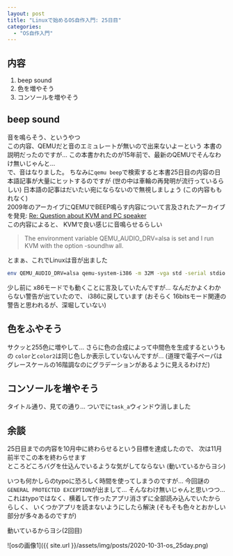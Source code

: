 ```yaml
---
layout: post
title: "Linuxで始めるOS自作入門: 25日目"
categories:
  - "OS自作入門"
---
```


## 内容
1. beep sound
1. 色を増やそう
1. コンソールを増やそう

## beep sound
音を鳴らそう、というやつ  
この内容、QEMUだと音のエミュレートが無いので出来ないよーという
本書の説明だったのですが...
この本書かれたのが15年前で、最新のQEMUでそんなわけ無いじゃんと...  
で、音はなりました。
ちなみに`qemu beep`で検索すると本書25日目の内容の日本語記事が大量にヒットするのですが
(世の中は車輪の再発明が流行っているらしい)
日本語の記事はだいたい宛にならないので無視しましょう
(この内容ももれなく)  
2009年のアーカイブにQEMUでBEEP鳴らす内容について言及されたアーカイブを発見:
[Re: Question about KVM and PC speaker](https://lists.nongnu.org/archive/html/qemu-devel/2009-04/msg01499.html)  
この内容によると、 KVMで良い感じに音鳴らせるらしい  

> The environment variable QEMU_AUDIO_DRV=alsa is set and I run KVM with
the option -soundhw all.

とまぁ、これでLinuxは音が出ました
```bash
env QEMU_AUDIO_DRV=alsa qemu-system-i386 -m 32M -vga std -serial stdio -enable-kvm -soundhw all -fda haribote.img
```
少し前に x86モードでも動くことに言及していたんですが...
なんだかよくわからない警告が出ていたので、 i386に戻しています
(おそらく 16bitsモード関連の警告と思われるが、深堀していない)

## 色をふやそう
サクッと255色に増やして...
さらに色の合成によって中間色を生成するというもの
`color`と`color2`は同じ色しか表示していないんですが...
(道理で電子ペーパはグレースケールの16階調なのにグラデーションがあるように見えるわけだ)

## コンソールを増やそう
タイトル通り、見ての通り...
ついでに`task_a`ウィンドウ消しました

## 余談
25日目までの内容を10月中に終わらせるという目標を達成したので、
次は11月前半でこの本を終わらせます  
ところどころバグを仕込んでいるような気がしてならない
(動いているからヨシ)

いつも何かしらのtypoに恐ろしく時間を使ってしまうのですが...
今回謎の `GENERAL PROTECTED EXCEPTION`が出まして...
そんなわけ無いじゃんと思いつつ...  
これはtypoではなく、横着して作ったアプリ消さずに全部読み込んでいたかららしく、
いくつかアプリを読まないようにしたら解決
(そもそも色々とおかしい部分が多々あるのですが)

動いているからヨシ(2回目)

![osの画像1]({{ site.url }}/assets/img/posts/2020-10-31-os_25day.png)
